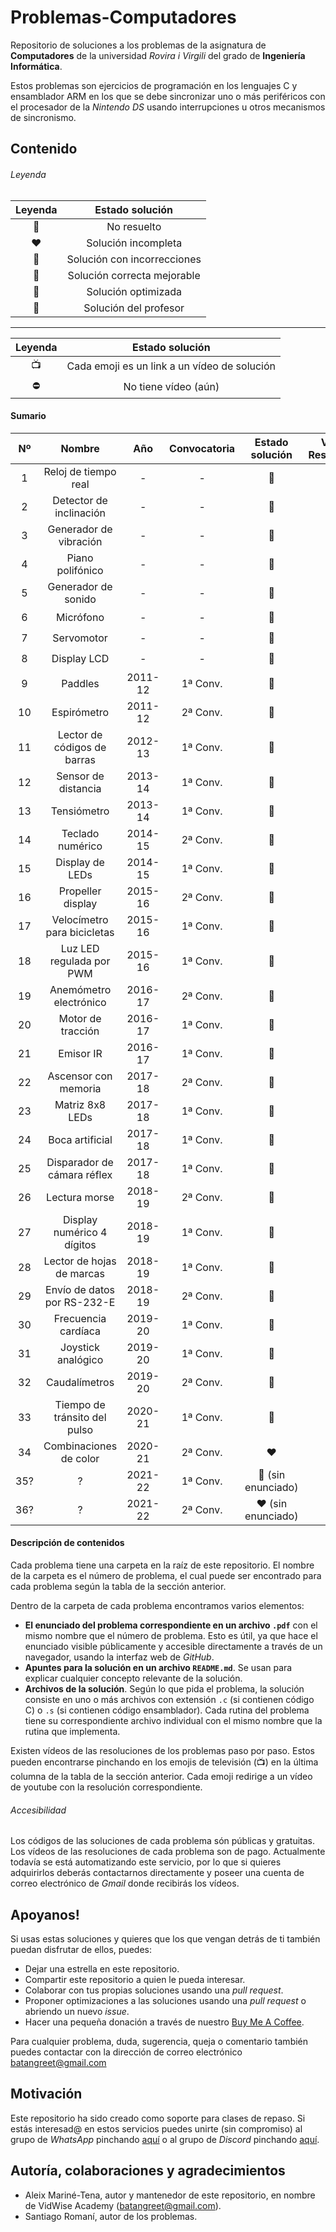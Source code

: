 # Problemas-Computadores
Repositorio de soluciones a los problemas de la asignatura de **Computadores** de la universidad *Rovira i Virgili* 
del grado de **Ingeniería Informática**. 

Estos problemas son ejercicios de programación en los lenguajes C y ensamblador ARM en los que se debe sincronizar uno o 
más periféricos con el procesador de la *Nintendo DS* usando interrupciones u otros mecanismos de sincronismo.

## Contenido
###### Leyenda
| Leyenda | Estado solución |
| :---: | :---: |
| 🖤 | No resuelto |
| ❤️ | Solución incompleta |
| 🧡 | Solución con incorrecciones |
| 💛 | Solución correcta mejorable |
| 💚 | Solución optimizada |
| 💖 | Solución del profesor |
---
| Leyenda | Estado solución |
| :---: | :---: |
| 📺 | Cada emoji es un link a un vídeo de solución |
| ⛔️ | No tiene vídeo (aún) |

#### Sumario 
| Nº    | Nombre                          | Año     | Convocatoria | Estado solución | Vídeo Resolución                    |
| :---: | :-----------------------------: | :---:   | :----------: | :-------------: | :---------------------------------: |
| 1     | Reloj de tiempo real            | -       | -            | 💖               | [📺](https://youtu.be/4TT_tyNeHog)  |
| 2     | Detector de inclinación         | -       | -            | 💚               | [📺](https://youtu.be/4TT_tyNeHog)  |
| 3     | Generador de vibración          | -       | -            | 💖               |  ⛔                                  |
| 4     | Piano polifónico                | -       | -            | 🖤               |  ⛔                                  |
| 5     | Generador de sonido             | -       | -            | 💖               |  ⛔                                  |
| 6     | Micrófono                       | -       | -            | 🖤               |  ⛔                                  |
| 7     | Servomotor                      | -       | -            | 🖤               |  ⛔                                  |
| 8     | Display LCD                     | -       | -            | 🖤               |  ⛔                                  |
| 9     | Paddles                         | 2011-12 | 1ª Conv.     | 💖               |  ⛔                                  |
| 10    | Espirómetro                     | 2011-12 | 2ª Conv.     | 💖               |  ⛔                                  |
| 11    | Lector de códigos de barras     | 2012-13 | 1ª Conv.     | 💖               |  ⛔                                  |
| 12    | Sensor de distancia             | 2013-14 | 1ª Conv.     | 🖤               |  ⛔                                  |
| 13    | Tensiómetro                     | 2013-14 | 1ª Conv.     | 🖤               |  ⛔                                  |
| 14    | Teclado numérico                | 2014-15 | 2ª Conv.     | 💖               |  ⛔                                  |
| 15    | Display de LEDs                 | 2014-15 | 1ª Conv.     | 🖤               |  ⛔                                  |
| 16    | Propeller display               | 2015-16 | 2ª Conv.     | 💖               |  ⛔                                  |
| 17    | Velocímetro para bicicletas     | 2015-16 | 1ª Conv.     | 🖤               |  ⛔                                  |
| 18    | Luz LED regulada por PWM        | 2015-16 | 1ª Conv.     | 🖤               |  ⛔                                  |
| 19    | Anemómetro electrónico          | 2016-17 | 2ª Conv.     | 🖤               |  ⛔                                  |
| 20    | Motor de tracción               | 2016-17 | 1ª Conv.     | 💖               |  ⛔                                  |
| 21    | Emisor IR                       | 2016-17 | 1ª Conv.     | 🖤               |  ⛔                                  |
| 22    | Ascensor con memoria            | 2017-18 | 2ª Conv.     | 💖               |  ⛔                                  |
| 23    | Matriz 8x8 LEDs                 | 2017-18 | 1ª Conv.     | 💖️               |  ⛔                                  |
| 24    | Boca artificial                 | 2017-18 | 1ª Conv.     | 🖤               |  ⛔                                  |
| 25    | Disparador de cámara réflex     | 2017-18 | 1ª Conv.     | 🖤               |  ⛔                                  |
| 26    | Lectura morse                   | 2018-19 | 2ª Conv.     | 💖               |  ⛔                                  |
| 27    | Display numérico 4 dígitos      | 2018-19 | 1ª Conv.     | 💖               |  ⛔                                  |
| 28    | Lector de hojas de marcas       | 2018-19 | 1ª Conv.     | 💛               |  ⛔                                  |
| 29    | Envío de datos por RS-232-E     | 2018-19 | 2ª Conv.     | 🖤               |  ⛔                                  |
| 30    | Frecuencia cardíaca             | 2019-20 | 1ª Conv.     | 🖤               |  ⛔                                  |
| 31    | Joystick analógico              | 2019-20 | 1ª Conv.     | 🖤               |  ⛔                                  |
| 32    | Caudalímetros                   | 2019-20 | 2ª Conv.     | 🖤               |  ⛔                                  |
| 33    | Tiempo de tránsito del pulso    | 2020-21 | 1ª Conv.     | 🖤               |  ⛔                                  |
| 34    | Combinaciones de color          | 2020-21 | 2ª Conv.     | ❤️               |  ⛔                                  |
| 35?   | ?                               | 2021-22 | 1ª Conv.     | 🖤 (sin enunciado) | ⛔                                 |
| 36?   | ?                               | 2021-22 | 2ª Conv.     | ❤️ (sin enunciado) | ⛔                                 |



#### Descripción de contenidos
Cada problema tiene una carpeta en la raíz de este repositorio. El nombre de la carpeta es el número de problema, 
el cual puede ser encontrado para cada problema según la tabla de la sección anterior.   

Dentro de la carpeta de cada problema encontramos varios elementos: 
 * **El enunciado del problema correspondiente en un archivo `.pdf`** con el mismo nombre que el número de problema. 
   Esto es útil, ya que hace el enunciado visible públicamente y accesible directamente a través de un navegador, usando 
   la interfaz web de *GitHub*.
 * **Apuntes para la solución en un archivo `README.md`**. Se usan para explicar cualquier concepto relevante de la 
   solución.
 * **Archivos de la solución**. Según lo que pida el problema, la solución consiste en uno o más archivos con extensión 
   `.c` (si contienen código C) o `.s` (si contienen código ensamblador). Cada rutina del problema tiene su 
   correspondiente archivo individual con el mismo nombre que la rutina que implementa.
 
Existen vídeos de las resoluciones de los problemas paso por paso. Estos pueden encontrarse pinchando en los emojis de 
televisión (📺) en la última columna de la tabla de la sección anterior. Cada emoji redirige a un vídeo de youtube con 
la resolución correspondiente.

###### Accesibilidad 
Los códigos de las soluciones de cada problema són públicas y gratuitas. Los vídeos de las resoluciones de cada problema 
son de pago. Actualmente todavía se está automatizando este servicio, por lo que si quieres adquirirlos deberás 
contactarnos directamente y poseer una cuenta de correo electrónico de *Gmail* donde recibirás los vídeos.

## Apoyanos!
Si usas estas soluciones y quieres que los que vengan detrás de ti también puedan disfrutar de ellos, puedes:
* Dejar una estrella en este repositorio.
* Compartir este repositorio a quien le pueda interesar.
* Colaborar con tus propias soluciones usando una *pull request*.  
* Proponer optimizaciones a las soluciones usando una *pull request* o abriendo un nuevo *issue*. 
* Hacer una pequeña donación a través de nuestro [Buy Me A Coffee](https://www.buymeacoffee.com/VidWise).

Para cualquier problema, duda, sugerencia, queja o comentario también puedes contactar con la dirección de correo 
electrónico [batangreet@gmail.com](batangreet@gmail.com)

## Motivación
Este repositorio ha sido creado como soporte para clases de repaso. Si estás interesad@ en estos servicios puedes
unirte (sin compromiso) al grupo de *WhatsApp* pinchando [aquí](https://chat.whatsapp.com/LCdX5oKUFnACIxTl6hq0rO) o al
grupo de *Discord* pinchando [aquí](https://discord.gg/WMvWRwGm).

## Autoría, colaboraciones y agradecimientos
- Aleix Mariné-Tena, autor y mantenedor de este repositorio, en nombre de VidWise Academy
([batangreet@gmail.com](batangreet@gmail.com)).
- Santiago Romaní, autor de los problemas.